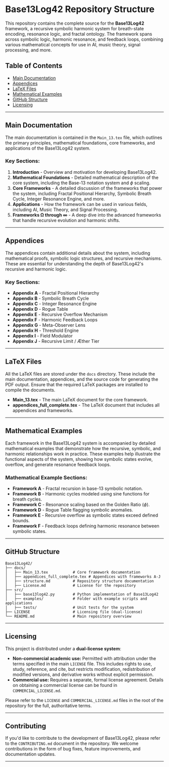 
# Base13Log42 Repository Structure

This repository contains the complete source for the **Base13Log42** framework, a recursive symbolic harmonic system for breath-state encoding, resonance logic, and fractal ontology. The framework spans across symbolic logic, harmonic resonance, and feedback loops, combining various mathematical concepts for use in AI, music theory, signal processing, and more.

## Table of Contents
- [Main Documentation](#main-documentation)
- [Appendices](#appendices)
- [LaTeX Files](#latex-files)
- [Mathematical Examples](#mathematical-examples)
- [GitHub Structure](#github-structure)
- [Licensing](#licensing)

---

## Main Documentation
The main documentation is contained in the `Main_13.tex` file, which outlines the primary principles, mathematical foundations, core frameworks, and applications of the Base13Log42 system.

### Key Sections:
1. **Introduction** - Overview and motivation for developing Base13Log42.
2. **Mathematical Foundations** - Detailed mathematical description of the core system, including the Base-13 notation system and $\phi$ scaling.
3. **Core Frameworks** - A detailed discussion of the frameworks that power the system, including Fractal Positional Hierarchy, Symbolic Breath Cycle, Integer Resonance Engine, and more.
4. **Applications** - How the framework can be used in various fields, including AI, Music Theory, and Signal Processing.
5. **Frameworks Ω through ∞** - A deep dive into the advanced frameworks that handle recursive evolution and harmonic shifts.

---

## Appendices
The appendices contain additional details about the system, including mathematical proofs, symbolic logic structures, and recursive mechanisms. These are essential for understanding the depth of Base13Log42's recursive and harmonic logic.

### Key Sections:
- **Appendix A** - Fractal Positional Hierarchy
- **Appendix B** - Symbolic Breath Cycle
- **Appendix C** - Integer Resonance Engine
- **Appendix D** - Rogue Table
- **Appendix E** - Recursive Overflow Mechanism
- **Appendix F** - Harmonic Feedback Loops
- **Appendix G** - Meta-Observer Lens
- **Appendix H** - Threshold Engine
- **Appendix I** - Field Modulator
- **Appendix J** - Recursive Limit / Æther Tier

---

## LaTeX Files
All the LaTeX files are stored under the `docs` directory. These include the main documentation, appendices, and the source code for generating the PDF output. Ensure that the required LaTeX packages are installed to compile the documents.

- **Main_13.tex** - The main LaTeX document for the core framework.
- **appendices_full_complete.tex** - The LaTeX document that includes all appendices and frameworks.

---

## Mathematical Examples
Each framework in the Base13Log42 system is accompanied by detailed mathematical examples that demonstrate how the recursive, symbolic, and harmonic relationships work in practice. These examples help illustrate the functional aspects of the system, showing how symbolic states evolve, overflow, and generate resonance feedback loops.

### Mathematical Example Sections:
- **Framework A** - Fractal recursion in base-13 symbolic notation.
- **Framework B** - Harmonic cycles modeled using sine functions for breath cycles.
- **Framework C** - Resonance scaling based on the Golden Ratio ($\phi$).
- **Framework D** - Rogue Table flagging symbolic anomalies.
- **Framework E** - Recursive overflow as symbolic states exceed defined bounds.
- **Framework F** - Feedback loops defining harmonic resonance between symbolic states.

---

## GitHub Structure

```plaintext
Base13Log42/
├── docs/
│   ├── Main_13.tex           # Core framework documentation
│   ├── appendices_full_complete.tex # Appendices with frameworks A-J
│   ├── structure.md          # Repository structure documentation
│   ├── License.md            # License for the repository
├── src/
│   ├── base13log42.py        # Python implementation of Base13Log42
│   ├── examples/             # Folder with example scripts and applications
│   ├── tests/                # Unit tests for the system
├── LICENSE                   # Licensing file (dual-license)
└── README.md                 # Main repository overview
```

---

## Licensing

This project is distributed under a **dual-license system**:
- **Non-commercial academic use:** Permitted with attribution under the terms specified in the main `LICENSE` file. This includes rights to use, study, reference, and cite, but restricts modification, redistribution of modified versions, and derivative works without explicit permission.
- **Commercial use:** Requires a separate, formal license agreement. Details on obtaining a commercial license can be found in `COMMERCIAL_LICENSE.md`.

Please refer to the `LICENSE` and `COMMERCIAL_LICENSE.md` files in the root of the repository for the full, authoritative terms.

---

## Contributing
If you'd like to contribute to the development of Base13Log42, please refer to the `CONTRIBUTING.md` document in the repository. We welcome contributions in the form of bug fixes, feature improvements, and documentation updates.

---

